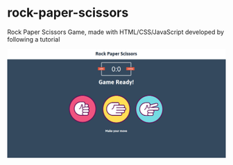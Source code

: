 # rock-paper-scissors
Rock Paper Scissors Game, made with HTML/CSS/JavaScript developed by following a tutorial


![Image description](https://github.com/hattomhub/rock-paper-scissors/blob/master/images/rps.png)

